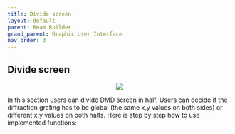 ```yaml
---
title: Divide screen
layout: default
parent: Beam Builder
grand_parent: Graphic User Interface
nav_order: 3
---
```

## [](#header-2)Divide screen
<script id="MathJax-script" async src="https://cdn.jsdelivr.net/npm/mathjax@3/es5/tex-mml-chtml.js"></script>
<p align="center">
  <img src="/BCAA_tutorial/assets/images/Divide_screen.png">
</p>
In this section users can divide DMD screen in half. Users can decide if the diffraction grating has to be global (the same x,y values on both sides) or different x,y values on both halfs. Here is step by step how to use implemented functions:
